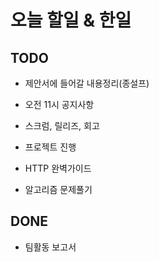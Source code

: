 # 오늘 할일 & 한일

## TODO

- 제안서에 들어갈 내용정리(종설프)

- 오전 11시 공지사항

- 스크럼, 릴리즈, 회고

- 프로젝트 진행

- HTTP 완벽가이드

- 알고리즘 문제풀기

## DONE

- 팀활동 보고서
